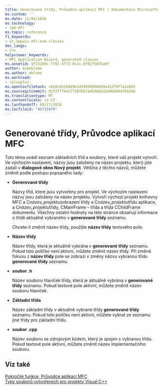 ```yaml
---
title: Generované třídy, Průvodce aplikací MFC | Dokumentace Microsoftu
ms.custom: ''
ms.date: 11/04/2016
ms.technology:
- cpp-mfc
ms.topic: reference
f1_keywords:
- vc.appwiz.mfc.exe.classes
dev_langs:
- C++
helpviewer_keywords:
- MFC Application Wizard, generated classes
ms.assetid: 5f33209c-7f01-4f72-8c1c-6f02f507ba9f
author: mikeblome
ms.author: mblome
ms.workload:
- cplusplus
ms.openlocfilehash: c6b8c6518489e1439930996089a412f0f7a2eb65
ms.sourcegitcommit: 92f2fff4ce77387b57a4546de1bd4bd464fb51b6
ms.translationtype: MT
ms.contentlocale: cs-CZ
ms.lasthandoff: 09/17/2018
ms.locfileid: "45715479"
---
```

# <a name="generated-classes-mfc-application-wizard"></a>Generované třídy, Průvodce aplikací MFC
Toto téma uvádí seznam základních tříd a soubory, které váš projekt vytvoří. Ve výchozím nastavení, názvy jsou založeny na název projektu, který jste zadali v **dialogové okno Nový projekt**. Většina z těchto názvů, můžete změnit podle postupu popsaného tady:  
  
- **Generované třídy**

   Názvy tříd, které jsou vytvořeny pro projekt. Ve výchozím nastavení názvy jsou založeny na název projektu. Vytvoří výchozí projekt knihovny MFC a C*název_projektu*zobrazení třídy a C*název_projektu*třídu aplikace, a C*název_projektu*třídy, CMainFrame – třída a třída CChildFrame dokumentu. Všechny ostatní hodnoty na této stránce obsahují informace o třídě aktuálně vybraného v **generované třídy** seznamu.  
  
   Chcete-li změnit název třídy, použijte **název třídy** textového pole.  
  
- **Název třídy**

   Název třídy, která je aktuálně vybrána v **generované třídy** seznamu. Pokud toto políčko není aktivní, můžete změnit název třídy. Při změně fokusu z **název třídy** pole se zobrazí v změny názvu vybranou třídu **generované třídy** seznamu.  
  
- **soubor .h**

   Název souboru hlaviček třídy, která je aktuálně vybrána v **generované třídy** seznamu. Pokud textové pole aktivní, můžete změnit název souboru hlaviček.  
  
- **Základní třída**

   Název základní třídy v aktuálně vybrané třídy **generované třídy** seznamu. Pokud toto políčko není aktivní, můžete vybrat ze seznamu jiné třídy pro základní třídu.  
  
- **soubor .cpp**

   Název souboru se zdrojovým kódem, který je spojen s vybranou třídu. Pokud textové pole aktivní, můžete změnit název implementačního souboru.  
  
## <a name="see-also"></a>Viz také  
 [Pokročilé funkce, Průvodce aplikací MFC](../../mfc/reference/advanced-features-mfc-application-wizard.md)   
 [Typy souborů vytvořených pro projekty Visual C++](../../ide/file-types-created-for-visual-cpp-projects.md)

